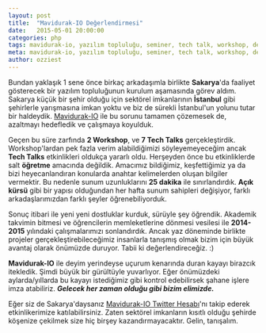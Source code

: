 ```yaml
---
layout: post
title:  "Mavidurak-IO Değerlendirmesi"
date:   2015-05-01 20:00:00
categories: php
tags: mavidurak-io, yazılım topluluğu, seminer, tech talk, workshop, değerlendirme, atölye
meta: mavidurak-io, yazılım topluluğu, seminer, tech talk, workshop, değerlendirme, atölye
author: ozziest
---
```


Bundan yaklaşık 1 sene önce birkaç arkadaşımla birlikte **Sakarya**'da faaliyet gösterecek bir yazılım topluluğunun kurulum aşamasında görev aldım. Sakarya küçük bir şehir olduğu için sektörel imkanlarının **İstanbul** gibi şehirlerle yarışmasına imkan yoktu ve biz de sürekli İstanbul'un yolunu tutar bir haldeydik. [Mavidurak-IO](http://mavidurak.github.io) ile bu sorunu tamamen çözemesek de, azaltmayı hedefledik ve çalışmaya koyulduk.

Geçen bu süre zarfında **2 Workshop**, ve **7 Tech Talks** gerçekleştirdik. Workshop'lardan pek fazla verim alabildiğimizi söyleyemeyeceğim ancak **Tech Talks** etkinlikleri oldukça yararlı oldu. Herşeyden önce bu etkinliklerde salt **öğretme** amacında değildik. Amacımız bildiğimiz, keşfettiğimiz ya da bizi heyecanlandıran konularda anahtar kelimelerden oluşan bilgiler vermektir. Bu nedenle sunum uzunluklarını **25 dakika** ile sınırlandırdık. **Açık kürsü** gibi bir yapısı olduğundan her hafta sunum sahipleri değişiyor, farklı arkadaşlarımızdan farklı şeyler öğrenebiliyorduk. 

Sonuç itibari ile yeni yeni dostluklar kurduk, sürüyle şey öğrendik. Akademik takvimin bitmesi ve öğrencilerin memleketlerine dönmesi vesilesi ile **2014-2015** yılındaki çalışmalarımızı sonlandırdık. Ancak yaz döneminde birlikte projeler gerçekleştirebileceğimiz insanlarla tanışmış olmak bizim için büyük avantaj olarak önümüzde duruyor. Tabii ki değerlendireceğiz. :) 

**Mavidurak-IO** ile deyim yerindeyse uçurum kenarında duran kayayı birazcık itekledik. Şimdi büyük bir gürültüyle yuvarlıyor. Eğer önümüzdeki aylarda/yıllarda bu kayayı istediğimiz gibi kontrol edebilirsek şahane işlere imza atabiliriz. ***Gelecek her zaman olduğu gibi bizim elimizde.***

Eğer siz de Sakarya'daysanız [Mavidurak-IO Twitter Hesabı](http://twitter.com/mavidurakio)'nı takip ederek etkinlikerimize katılabilirsiniz. Zaten sektörel imkanların kısıtlı olduğu şehirde köşenize çekilmek size hiç birşey kazandırmayacaktır. Gelin, tanışalım. 

